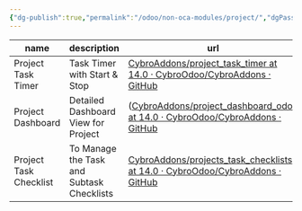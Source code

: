 ```yaml
---
{"dg-publish":true,"permalink":"/odoo/non-oca-modules/project/","dgPassFrontmatter":true}
---
```


| name                   | description                               | url                                                                                                                                                               |
| ---------------------- | ----------------------------------------- | ----------------------------------------------------------------------------------------------------------------------------------------------------------------- |
| Project Task Timer     | Task Timer with Start & Stop              | [CybroAddons/project_task_timer at 14.0 · CybroOdoo/CybroAddons · GitHub](https://github.com/CybroOdoo/CybroAddons/tree/14.0/project_task_timer)                  |
| Project Dashboard      | Detailed Dashboard View for Project       | ([CybroAddons/project_dashboard_odoo at 14.0 · CybroOdoo/CybroAddons · GitHub](https://github.com/CybroOdoo/CybroAddons/blob/14.0/project_dashboard_odoo/) |
| Project Task Checklist | To Manage the Task and Subtask Checklists | [CybroAddons/projects_task_checklists at 14.0 · CybroOdoo/CybroAddons · GitHub](https://github.com/CybroOdoo/CybroAddons/blob/14.0/projects_task_checklists)                                                                                                                                                                  |